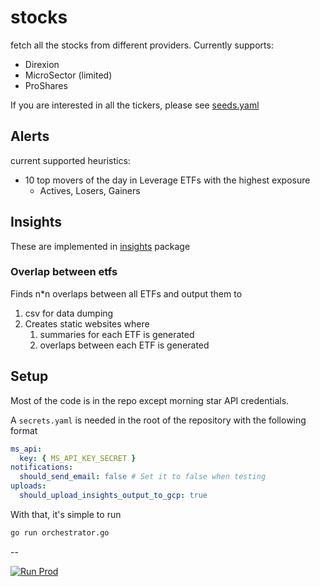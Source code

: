 # stocks

fetch all the stocks from different providers. Currently supports:

- Direxion
- MicroSector (limited)
- ProShares

If you are interested in all the tickers, please see [seeds.yaml](database/seeds.yaml)

## Alerts

current supported heuristics:

- 10 top movers of the day in Leverage ETFs with the highest exposure
    - Actives, Losers, Gainers

## Insights

These are implemented in [insights](insights) package

### Overlap between etfs

Finds n*n overlaps between all ETFs and output them to

1. csv for data dumping
2. Creates static websites where
    1. summaries for each ETF is generated
    2. overlaps between each ETF is generated

## Setup

Most of the code is in the repo except morning star API credentials.

A `secrets.yaml` is needed in the root of the repository with the following format

```yaml
ms_api:
  key: { MS_API_KEY_SECRET }
notifications:
  should_send_email: false # Set it to false when testing
uploads:
  should_upload_insights_output_to_gcp: true
```

With that, it's simple to run

```bash
go run orchestrator.go
```

--

[![Run Prod](https://github.com/ravivooda/stocks/actions/workflows/production.yml/badge.svg)](https://github.com/ravivooda/stocks/actions/workflows/production.yml)
